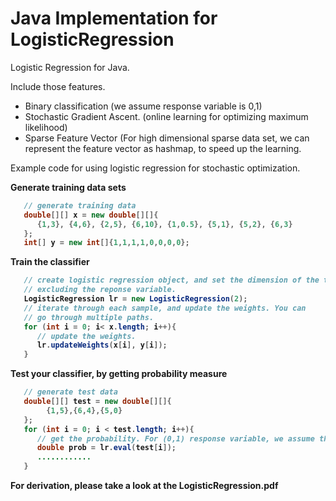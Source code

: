 Java Implementation for LogisticRegression 
==================

Logistic Regression for Java. 

Include those features. 
- Binary classification (we assume response variable is 0,1) 
- Stochastic Gradient Ascent.  (online learning for optimizing maximum likelihood)
- Sparse Feature Vector  (For high dimensional sparse data set, we can represent the feature vector as hashmap, to speed up the learning. 

Example code for using logistic regression for stochastic optimization. 

<b> Generate training data sets <b> 
``` java
   // generate training data
   double[][] x = new double[][]{
      {1,3}, {4,6}, {2,5}, {6,10}, {1,0.5}, {5,1}, {5,2}, {6,3}
   };
   int[] y = new int[]{1,1,1,1,0,0,0,0};
```

<b> Train the classifier <b> 
``` java
   // create logistic regression object, and set the dimension of the training data, 
   // excluding the reponse variable. 
   LogisticRegression lr = new LogisticRegression(2);
   // iterate through each sample, and update the weights. You can 
   // go through multiple paths. 
   for (int i = 0; i< x.length; i++){
      // update the weights. 
      lr.updateWeights(x[i], y[i]);
   }
```


<b> Test your classifier, by getting probability measure <b>
``` java
   // generate test data
   double[][] test = new double[][]{ 
        {1,5},{6,4},{5,0}
   }; 
   for (int i = 0; i < test.length; i++){
      // get the probability. For (0,1) response variable, we assume this probability is for case "1"
      double prob = lr.eval(test[i]);  
      ............
   }
```
</code>


For derivation, please take a look at the LogisticRegression.pdf
